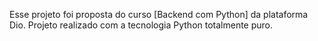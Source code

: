 Esse projeto foi proposta do curso [Backend com Python] da plataforma Dio.
Projeto realizado com a tecnologia Python totalmente puro.
